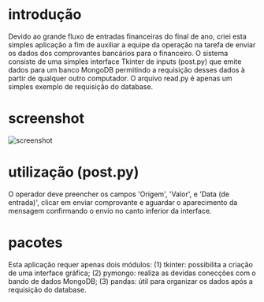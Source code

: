 # introdução
Devido ao grande fluxo de entradas financeiras do final de ano, criei esta simples aplicação a fim de auxiliar a equipe da operação na tarefa de enviar os dados dos comprovantes bancários para o financeiro. O sistema consiste de uma simples interface Tkinter de inputs (post.py) que emite dados para um banco MongoDB permitindo a requisição desses dados à partir de qualquer outro computador. O arquivo read.py é apenas um simples exemplo de requisição do database.

# screenshot
![screenshot](https://imgur.com/a/j8yxuKr)


# utilização (post.py)
O operador deve preencher os campos 'Origem', 'Valor', e 'Data (de entrada)', clicar em enviar comprovante e aguardar o aparecimento da mensagem confirmando o envio no canto inferior da interface.

# pacotes
Esta aplicação requer apenas dois módulos: (1) tkinter: possibilita a criação de uma interface gráfica; (2) pymongo: realiza as devidas conecções com o bando de dados MongoDB; (3) pandas: útil para organizar os dados após a requisição do database.
